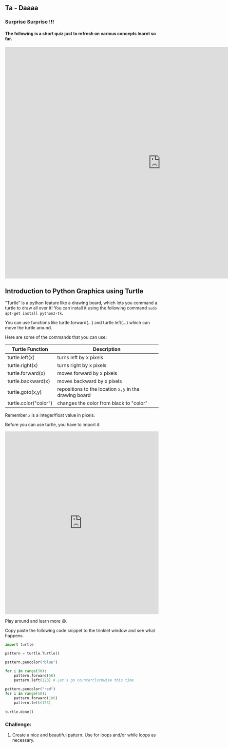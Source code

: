 ## Ta - Daaaa
### Surprise Surprise !!!
#### The following is a short quiz just to refresh on various concepts learnt so far. 

<iframe src="https://docs.google.com/forms/d/e/1FAIpQLSe9tWl31yhsJKICsMF7AWSH_-jMLOuY5NArAaT7va9tCfckZQ/viewform?embedded=true" width="1020" height="760" frameborder="0" marginheight="0" marginwidth="200">Loading...</iframe>


## Introduction to Python Graphics using Turtle

“Turtle” is a python feature like a drawing board, which lets you command a turtle to draw all over it!
You can install it using the following command `sudo apt-get install python3-tk`.

You can use functions like turtle.forward(...) and turtle.left(...) which can move the turtle around.

Here are some of the commands that you can use:

| Turtle Function  | Description  |
| ------------- | ------------- |
|  turtle.left(x) | turns left by x pixels |
| turtle.right(x)  | turns right by x pixels  |
|  turtle.forward(x) | moves forward by x pixels |
| turtle.backward(x)  | moves backward by x pixels  |
|  turtle.goto(x,y) | repositions to the location `x,y` in the drawing board |
| turtle.color("color")  | changes the color from black to "color"  |

Remember `x` is a integer/float value in pixels.  

Before you can use turtle, you have to import it.

<iframe src="https://trinket.io/embed/python/68027d8ebb" width="100%" height="600" frameborder="0" marginwidth="0" marginheight="0" allowfullscreen></iframe>

Play around and learn more :smile:.

Copy paste the following code snippet to the trinklet window and see what happens.

```python
import turtle 

pattern = turtle.Turtle()

pattern.pencolor("blue")

for i in range(50):
    pattern.forward(50)
    pattern.left(123) # Let's go counterclockwise this time 
    
pattern.pencolor("red")
for i in range(50):
    pattern.forward(100)
    pattern.left(123)
    
turtle.done()
```

### Challenge:

1. Create a nice and beautiful pattern. Use for loops and/or while loops as necessary.
